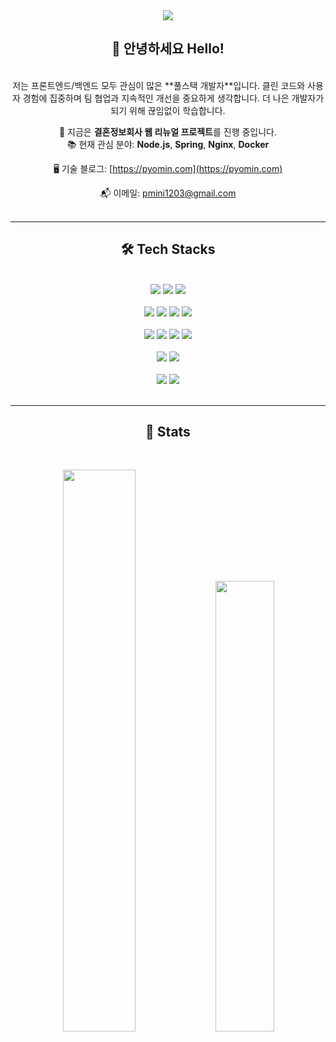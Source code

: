 <div align="center">

<img src="https://capsule-render.vercel.app/api?type=waving&color=199ef0&height=180&text=BlueCool's%20Github&animation=&fontColor=ffffff&fontSize=60" />

## 👋 안녕하세요 Hello!  
<br>
저는 프론트엔드/백엔드 모두 관심이 많은 **풀스택 개발자**입니다.  
클린 코드와 사용자 경험에 집중하며 팀 협업과 지속적인 개선을 중요하게 생각합니다.  
더 나은 개발자가 되기 위해 끊임없이 학습합니다.

📆 지금은 **결혼정보회사 웹 리뉴얼 프로젝트**를 진행 중입니다.  
📚 현재 관심 분야: **Node.js**, **Spring**, **Nginx**, **Docker**  

🖥️ 기술 블로그: [https://pyomin.com](https://pyomin.com)  

📬 이메일: [pmini1203@gmail.com](mailto:pmini1203@gmail.com)
<br><br>
<hr>

## 🛠️ Tech Stacks
<br>
<img src="https://img.shields.io/badge/Java-orange?style=for-the-badge">
<img src="https://img.shields.io/badge/Javascript-yellow?style=for-the-badge&logo=Javascript&logoColor=%23fff">
<img src="https://img.shields.io/badge/typescript-%233178C6?style=for-the-badge&logo=typescript&logoColor=%23fff"><br><br>
<img src="https://img.shields.io/badge/spring-%236DB33F?style=for-the-badge&logo=spring&logoColor=%23fff">
<img src="https://img.shields.io/badge/next.js-%23000000?style=for-the-badge&logo=nextdotjs&logoColor=%23fff">
<img src="https://img.shields.io/badge/React-blue?style=for-the-badge&logo=React&logoColor=%23fff">
<img src="https://img.shields.io/badge/thymeleaf-%23005F0F?style=for-the-badge&logo=thymeleaf&logoColor=%23fff"><br><br>
<img src="https://img.shields.io/badge/bootstrap-%237952B3?style=for-the-badge&logo=bootstrap&logoColor=%23fff">
<img src="https://img.shields.io/badge/styledcomponents-%23DB7093?style=for-the-badge&logo=styledcomponents&logoColor=%23fff">
<img src="https://img.shields.io/badge/css-%23663399?style=for-the-badge&logo=css&logoColor=%23fff">
<img src="https://img.shields.io/badge/HTML5-E34F26?style=for-the-badge&logo=HTML5&logoColor=white"><br><br>
<img src="https://img.shields.io/badge/postgresql-%234169E1?style=for-the-badge&logo=postgresql&logoColor=%23fff">
<img src="https://img.shields.io/badge/mariadb-003545?style=for-the-badge&logo=mariadb&logoColor=%23fff"><br><br>
<img src="https://img.shields.io/badge/Docker-2496ED?style=for-the-badge&logo=Docker&logoColor=white">
<img src="https://img.shields.io/badge/Git-F05032?style=for-the-badge&logo=Git&logoColor=white">
<br><br>
<hr>

## 🏅 Stats
<br>
<p>
  <img src="https://github-readme-stats.vercel.app/api?username=BlueCool12&count_private=true&show_icons=true&theme=holi" width="48%">
  <img src="https://github-readme-stats.vercel.app/api/top-langs/?username=BlueCool12&layout=compact&theme=holi" width="43%">
</p>
<br>

</div>
